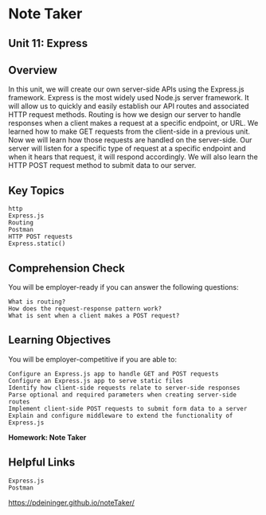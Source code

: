 # Note Taker
## Unit 11: Express

## Overview
In this unit, we will create our own server-side APIs using the Express.js framework. Express is the most widely used Node.js server framework. It will allow us to quickly and easily establish our API routes and associated HTTP request methods.
Routing is how we design our server to handle responses when a client makes a request at a specific endpoint, or URL. We learned how to make GET requests from the client-side in a previous unit. Now we will learn how those requests are handled on the server-side. Our server will listen for a specific type of request at a specific endpoint and when it hears that request, it will respond accordingly.
We will also learn the HTTP POST request method to submit data to our server.

## Key Topics
```
http
Express.js
Routing
Postman
HTTP POST requests
Express.static()
```

## Comprehension Check
You will be employer-ready if you can answer the following questions:
```
What is routing?
How does the request-response pattern work?
What is sent when a client makes a POST request?
```

## Learning Objectives
You will be employer-competitive if you are able to:
```
Configure an Express.js app to handle GET and POST requests
Configure an Express.js app to serve static files
Identify how client-side requests relate to server-side responses
Parse optional and required parameters when creating server-side routes
Implement client-side POST requests to submit form data to a server
Explain and configure middleware to extend the functionality of Express.js
```

**Homework: Note Taker**

## Helpful Links
```
Express.js
Postman
```
https://pdeininger.github.io/noteTaker/
